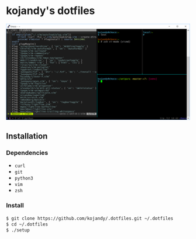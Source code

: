# kojandy's dotfiles

![Screenshot](screenshot.png)

## Installation
### Dependencies
- `curl`
- `git`
- `python3`
- `vim`
- `zsh`

### Install
```
$ git clone https://github.com/kojandy/.dotfiles.git ~/.dotfiles
$ cd ~/.dotfiles
$ ./setup
```
